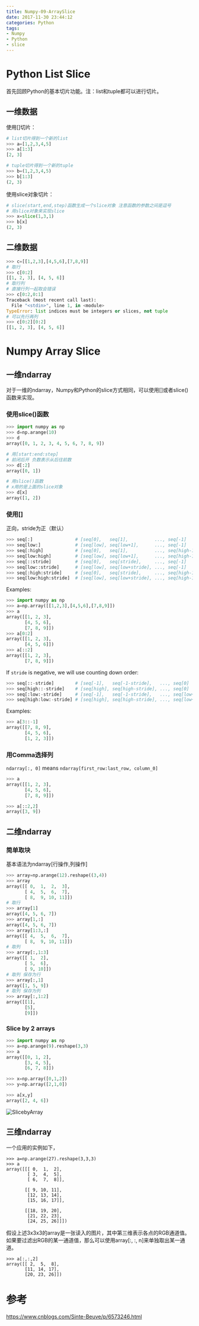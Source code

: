 ```yaml
---
title: Numpy-09-ArraySlice
date: 2017-11-30 23:44:12
categories: Python
tags:
- Numpy
- Python
- slice
---
```


# Python List Slice

首先回顾Python的基本切片功能。注：list和tuple都可以进行切片。

## 一维数据

使用[]切片：

```python
# list切片得到一个新的list
>>> a=[1,2,3,4,5]
>>> a[1:3]
[2, 3]

# tuple切片得到一个新的tuple
>>> b=(1,2,3,4,5)
>>> b[1:3]
(2, 3)
```

使用slice对象切片：

```python
# slice(start,end,step)函数生成一个slice对象 注意函数的参数之间是逗号
# 用slice对象来实现slice
>>> x=slice(1,3,1)
>>> b[x]
(2, 3)
```

## 二维数据

```python
>>> c=[[1,2,3],[4,5,6],[7,8,9]]
# 取行
>>> c[0:2]
[[1, 2, 3], [4, 5, 6]]
# 取行列
# 直接行列一起取会错误
>>> c[0:2,0:1]
Traceback (most recent call last):
  File "<stdin>", line 1, in <module>
TypeError: list indices must be integers or slices, not tuple
# 可以先行再列
>>> c[0:2][0:2]
[[1, 2, 3], [4, 5, 6]]
```

# Numpy Array Slice

## 一维ndarray

对于一维的ndarray，Numpy和Python的slice方式相同，可以使用[]或者slice()函数来实现。

### 使用slice()函数

```python
>>> import numpy as np
>>> d=np.arange(10)
>>> d
array([0, 1, 2, 3, 4, 5, 6, 7, 8, 9])

# 用[start:end:step]
# 前闭后开 负数表示从后往前数
>>> d[:2]
array([0, 1])

# 用slice()函数
# x用的是上面的slice对象
>>> d[x]
array([1, 2])
```

### 使用[]

正向，stride为正（默认） 

```python
>>> seq[:]                # [seq[0],   seq[1],          ..., seq[-1]    ]
>>> seq[low:]             # [seq[low], seq[low+1],      ..., seq[-1]    ]
>>> seq[:high]            # [seq[0],   seq[1],          ..., seq[high-1]]
>>> seq[low:high]         # [seq[low], seq[low+1],      ..., seq[high-1]]
>>> seq[::stride]         # [seq[0],   seq[stride],     ..., seq[-1]    ]
>>> seq[low::stride]      # [seq[low], seq[low+stride], ..., seq[-1]    ]
>>> seq[:high:stride]     # [seq[0],   seq[stride],     ..., seq[high-1]]
>>> seq[low:high:stride]  # [seq[low], seq[low+stride], ..., seq[high-1]]
```

Examples:

```python
>>> import numpy as np
>>> a=np.array([[1,2,3],[4,5,6],[7,8,9]])
>>> a
array([[1, 2, 3],
       [4, 5, 6],
       [7, 8, 9]])
>>> a[0:2]
array([[1, 2, 3],
       [4, 5, 6]])
>>> a[::2]
array([[1, 2, 3],
       [7, 8, 9]])
```

If `stride` is negative, we will use counting down order:

```python
>>> seq[::-stride]        # [seq[-1],   seq[-1-stride],   ..., seq[0]    ]
>>> seq[high::-stride]    # [seq[high], seq[high-stride], ..., seq[0]    ]
>>> seq[:low:-stride]     # [seq[-1],   seq[-1-stride],   ..., seq[low+1]]
>>> seq[high:low:-stride] # [seq[high], seq[high-stride], ..., seq[low+1]]
```

Examples:

```python
>>> a[3::-1]
array([[7, 8, 9],
       [4, 5, 6],
       [1, 2, 3]])
```

### 用Comma选择列

`ndarray[:, 0]` means `ndarray[first_row:last_row, column_0]`

```python
>>> a
array([[1, 2, 3],
       [4, 5, 6],
       [7, 8, 9]])

>>> a[::2,2]
array([3, 9])
```

## 二维ndarray

### 简单取块

基本语法为ndarray[行操作,列操作]

```python
>>> array=np.arange(12).reshape((3,4))
>>> array
array([[ 0,  1,  2,  3],
       [ 4,  5,  6,  7],
       [ 8,  9, 10, 11]])
# 取行
>>> array[1]
array([4, 5, 6, 7])
>>> array[1,:]
array([4, 5, 6, 7])
>>> array[1:3,:]
array([[ 4,  5,  6,  7],
       [ 8,  9, 10, 11]])
# 取列
>>> array[:,1:3]
array([[ 1,  2],
       [ 5,  6],
       [ 9, 10]])
# 取列 保存为行
>>> array[:,1]
array([1, 5, 9])
# 取列 保存为列
>>> array[:,1:2]
array([[1],
       [5],
       [9]])
```

### Slice by 2 arrays

```python
>>> import numpy as np
>>> a=np.arange(9).reshape(3,3)
>>> a
array([[0, 1, 2],
       [3, 4, 5],
       [6, 7, 8]])

>>> x=np.array([0,1,2])
>>> y=np.array([2,1,0])

>>> a[x,y]
array([2, 4, 6])
```

![SlicebyArray](Numpy-09-ArraySlice/SlicebyArray.JPG)

## 三维ndarray

一个应用的实例如下，

```
>>> a=np.arange(27).reshape(3,3,3)
>>> a
array([[[ 0,  1,  2],
        [ 3,  4,  5],
        [ 6,  7,  8]],

       [[ 9, 10, 11],
        [12, 13, 14],
        [15, 16, 17]],

       [[18, 19, 20],
        [21, 22, 23],
        [24, 25, 26]]])
```

假设上述3x3x3的array是一张读入的图片，其中第三维表示各点的RGB通道值。如果要过滤出RGB的某一通道值，那么可以使用array[:, :, n]来单独取出某一通道。

```
>>> a[:,:,2]
array([[ 2,  5,  8],
       [11, 14, 17],
       [20, 23, 26]])
```

# 参考

https://www.cnblogs.com/Sinte-Beuve/p/6573246.html